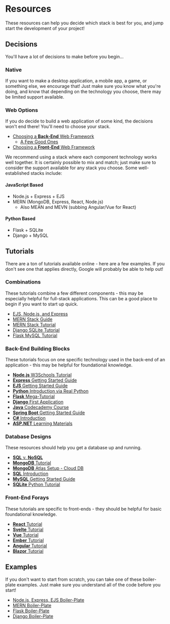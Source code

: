 # Resources
These resources can help you decide which stack is best for you, and jump start the development of your project!

## Decisions
You'll have a lot of decisions to make before you begin...

### Native
If you want to make a desktop application, a mobile app, a game, or something else, we encourage that! Just make sure you know what you're doing, and know that depending on the technology you choose, there may be limited support available.

### Web Options
If you do decide to build a web application of some kind, the decisions won't end there! You'll need to choose your stack.

- [Choosing a **Back-End** Web Framework](https://developer.mozilla.org/en-US/docs/Learn/Server-side/First_steps/Web_frameworks#how_to_select_a_web_framework)
    - [A Few Good Ones](https://developer.mozilla.org/en-US/docs/Learn/Server-side/First_steps/Web_frameworks#a_few_good_web_frameworks)
- [Choosing a **Front-End** Web Framework](https://developer.mozilla.org/en-US/docs/Learn/Tools_and_testing/Client-side_JavaScript_frameworks)

We recommend using a stack where each component technology works well together. It is certainly possible to mix and match; just make sure to consider the support available for any stack you choose. Some well-established stacks include:

#### JavaScript Based
- Node.js + Express + EJS
- MERN (MongoDB, Express, React, Node.js)
    - Also MEAN and MEVN (subbing Angular/Vue for React)

#### Python Based
- Flask + SQLite
- Django + MySQL

## Tutorials
There are a ton of tutorials available online - here are a few examples. If you don't see one that applies directly, Google will probably be able to help out!

### Combinations
These tutorials combine a few different components - this may be especially helpful for full-stack applications. This can be a good place to begin if you want to start up quick.

- [EJS, Node.js, and Express](https://www.digitalocean.com/community/tutorials/how-to-use-ejs-to-template-your-node-application)
- [MERN Stack Guide](https://www.mongodb.com/languages/mern-stack-tutorial)
- [MERN Stack Tutorial](https://blog.logrocket.com/mern-stack-tutorial/)
- [Django SQLite Tutorial](https://www.w3schools.com/django/django_intro.php)
- [Flask MySQL Tutorial](https://code.tutsplus.com/tutorials/creating-a-web-app-from-scratch-using-python-flask-and-mysql--cms-22972)

### Back-End Building Blocks
These tutorials focus on one specific technology used in the back-end of an application - this may be helpful for foundational knowledge.

- [**Node.js** W3Schools Tutorial](https://www.w3schools.com/nodejs/)
- [**Express** Getting Started Guide](https://expressjs.com/en/starter/installing.html)
- [**EJS** Getting Started Guide](https://ejs.co/#install)
- [**Python** Introduction via Real Python](https://realpython.com/learning-paths/python3-introduction/)
- [**Flask** Mega-Tutorial](https://blog.miguelgrinberg.com/post/the-flask-mega-tutorial-part-i-hello-world)
- [**Django** First Application](https://docs.djangoproject.com/en/4.1/intro/tutorial01/)
- [**Java** Codecademy Course](https://www.codecademy.com/learn/learn-java)
- [**Spring Boot** Getting Started Guide](https://spring.io/guides/gs/spring-boot/)
- [**C#** Introduction](https://learn.microsoft.com/en-us/dotnet/csharp/tour-of-csharp/tutorials/)
- [**ASP.NET** Learning Materials](https://dotnet.microsoft.com/en-us/learn/aspnet)

### Database Designs
These resources should help you get a database up and running.

- [**SQL** v. **NoSQL**](https://www.mongodb.com/nosql-explained/nosql-vs-sql)
- [**MongoDB** Tutorial](https://www.w3schools.com/mongodb/)
- [**MongoDB** Atlas Setup - Cloud DB](https://hylandtechoutreach.github.io/uct-locator/Setup/MongoAtlasSetup.html)
- [**SQL** Introduction](https://sqlbolt.com/)
- [**MySQL** Getting Started Guide](https://dev.mysql.com/doc/mysql-getting-started/en/)
- [**SQLite** Python Tutorial](https://docs.python.org/3/library/sqlite3.html)

### Front-End Forays
These tutorials are specific to front-ends - they should be helpful for basic foundational knowledge.

- [**React** Tutorial](https://reactjs.org/tutorial/tutorial.html)
- [**Svelte** Tutorial](https://svelte.dev/tutorial/basics)
- [**Vue** Tutorial](https://vuejs.org/tutorial/#step-1)
- [**Ember** Tutorial](https://guides.emberjs.com/release/tutorial/part-1/)
- [**Angular** Tutorial](https://angular.io/tutorial)
- [**Blazor** Tutorial](https://dotnet.microsoft.com/en-us/learn/aspnet/blazor-tutorial/intro)

## Examples
If you don't want to start from scratch, you can take one of these boiler-plate examples. Just make sure you understand all of the code before you start!

- [Node.js, Express, EJS Boiler-Plate](https://github.com/apeironla/Ejs-Boilerplate)
- [MERN Boiler-Plate](https://github.com/djizco/mern-boilerplate)
- [Flask Boiler-Plate](https://github.com/realpython/flask-boilerplate)
- [Django Boiler-Plate](https://github.com/rg3915/django-boilerplate)
